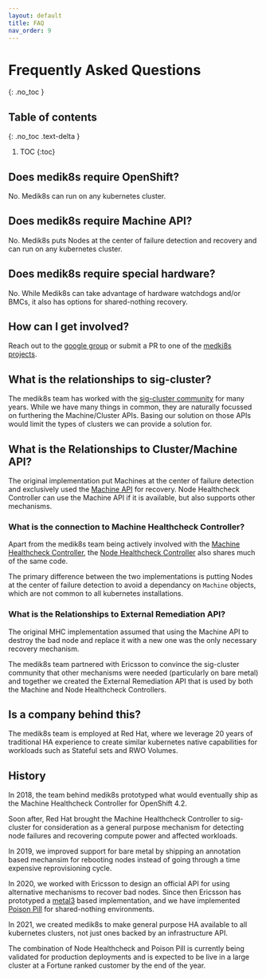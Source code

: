```yaml
---
layout: default
title: FAQ
nav_order: 9
---
```


# Frequently Asked Questions
{: .no_toc }

## Table of contents
{: .no_toc .text-delta }

1. TOC
{:toc}

## Does medik8s require OpenShift?

No.  Medik8s can run on any kubernetes cluster.

## Does medik8s require Machine API?

No.  Medik8s puts Nodes at the center of failure detection and recovery and can
run on any kubernetes cluster.

## Does medik8s require special hardware?

No.  While Medik8s can take advantage of hardware watchdogs and/or BMCs, it also
has options for shared-nothing recovery.

## How can I get involved?

Reach out to the [google group](https://groups.google.com/g/medik8s) or submit 
a PR to one of the [medki8s projects](https://github.com/medik8s/).

## What is the relationships to sig-cluster?

The medik8s team has worked with the [sig-cluster
community](https://github.com/kubernetes/community/tree/master/sig-cluster-lifecycle)
for many years.  While we have many things in common, they are naturally
focussed on furthering the Machine/Cluster APIs.  Basing our solution on those
APIs would limit the types of clusters we can provide a solution for.

## What is the Relationships to Cluster/Machine API?

The original implementation put Machines at the center of failure detection and
exclusively used the [Machine
API](https://github.com/kubernetes-sigs/cluster-api/blob/HEAD/docs/proposals/20181121-machine-api.md)
for recovery.  Node Healthcheck Controller can use the Machine API if it is
available, but also supports other mechanisms.

### What is the connection to Machine Healthcheck Controller?

Apart from the medik8s team being actively involved with the [Machine
Healthcheck
Controller](https://github.com/kubernetes-sigs/cluster-api/blob/master/controllers/machinehealthcheck_controller.go),
the [Node Healthcheck
Controller](https://github.com/medik8s/node-healthcheck-operator) also shares
much of the same code.

The primary difference between the two implementations is putting Nodes at the
center of failure detection to avoid a dependancy on `Machine` objects, which
are not common to all kubernetes installations.

### What is the Relationships to External Remediation API?

The original MHC implementation assumed that using the Machine API to destroy
the bad node and replace it with a new one was the only necessary recovery
mechanism.

The medik8s team partnered with Ericsson to convince the sig-cluster community
that other mechanisms were needed (particularly on bare metal) and together we
created the External Remediation API that is used by both the Machine and Node
Healthcheck Controllers.

## Is a company behind this?

The medik8s team is employed at Red Hat, where we leverage 20 years of
traditional HA experience to create similar kubernetes native capabilities for
workloads such as Stateful sets and RWO Volumes.

## History

In 2018, the team behind medik8s prototyped what would eventually ship as the
Machine Healthcheck Controller for OpenShift 4.2.

Soon after, Red Hat brought the Machine Healthcheck Controller to sig-cluster
for consideration as a general purpose mechanism for detecting node failures and
recovering compute power and affected workloads.

In 2019, we improved support for bare metal by shipping an
annotation based mechansim for rebooting nodes instead of going through a time
expensive reprovisioning cycle.

In 2020, we worked with Ericsson to design an official API for using alternative
mechanisms to recover bad nodes.  Since then Ericsson has prototyped a
[metal3](http://metal3.io/) based implementation, and we have implemented
[Poison Pill](/PoisonPill) for shared-nothing environments.

In 2021, we created medik8s to make general purpose HA available
to all kubernetes clusters, not just ones backed by an infrastructure API.

The combination of Node Healthcheck and Poison Pill is currently being validated
for production deployments and is expected to be live in a large cluster at a
Fortune ranked customer by the end of the year.
